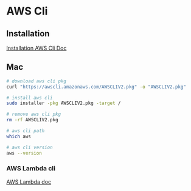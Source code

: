 # AWS Cli

## Installation

[Installation AWS Cli Doc](https://docs.aws.amazon.com/cli/latest/userguide/getting-started-install.html)

## Mac

```bash
# download aws cli pkg
curl "https://awscli.amazonaws.com/AWSCLIV2.pkg" -o "AWSCLIV2.pkg"

# install aws cli
sudo installer -pkg AWSCLIV2.pkg -target /

# remove aws cli pkg
rm -rf AWSCLIV2.pkg

# aws cli path
which aws

# aws cli version
aws --version
```





### AWS Lambda cli

[AWS Lambda doc](https://docs.aws.amazon.com/zh_tw/lambda/latest/dg/gettingstarted-awscli.html)
